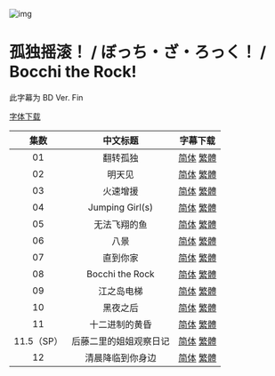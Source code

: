 ![img](https://p.inari.site/kitauji/202306/03/Bocchitherock.jpg)

# 孤独摇滚！ / ぼっち・ざ・ろっく！ / Bocchi the Rock!

此字幕为 BD Ver. Fin

[字体下载](https://hazukikaguya-my.sharepoint.com/:u:/g/personal/kitaujisub_office_inari_site/Ef_RuxUq59dGvRgEsKVOXmwBt3CWor-PQjJ1kfI7Xw_0Rg?e=yyt823)

|集数|中文标题|字幕下载|
|:-:|:-:|:-:|
|01|翻转孤独|[简体](<[KitaujiSub] Bocchi the Rock! - 01.chs.ass>) [繁體](<[KitaujiSub] Bocchi the Rock! - 01.cht.ass>)|
|02|明天见|[简体](<[KitaujiSub] Bocchi the Rock! - 02.chs.ass>) [繁體](<[KitaujiSub] Bocchi the Rock! - 02.cht.ass>)|
|03|火速增援|[简体](<[KitaujiSub] Bocchi the Rock! - 03.chs.ass>) [繁體](<[KitaujiSub] Bocchi the Rock! - 03.cht.ass>)|
|04|Jumping Girl(s)|[简体](<[KitaujiSub] Bocchi the Rock! - 04.chs.ass>) [繁體](<[KitaujiSub] Bocchi the Rock! - 04.cht.ass>)|
|05|无法飞翔的鱼|[简体](<[KitaujiSub] Bocchi the Rock! - 05.chs.ass>) [繁體](<[KitaujiSub] Bocchi the Rock! - 05.cht.ass>)|
|06|八景|[简体](<[KitaujiSub] Bocchi the Rock! - 06.chs.ass>) [繁體](<[KitaujiSub] Bocchi the Rock! - 06.cht.ass>)|
|07|直到你家|[简体](<[KitaujiSub] Bocchi the Rock! - 07.chs.ass>) [繁體](<[KitaujiSub] Bocchi the Rock! - 07.cht.ass>)|
|08|Bocchi the Rock|[简体](<[KitaujiSub] Bocchi the Rock! - 08.chs.ass>) [繁體](<[KitaujiSub] Bocchi the Rock! - 08.cht.ass>)|
|09|江之岛电梯|[简体](<[KitaujiSub] Bocchi the Rock! - 09.chs.ass>) [繁體](<[KitaujiSub] Bocchi the Rock! - 09.cht.ass>)|
|10|黑夜之后|[简体](<[KitaujiSub] Bocchi the Rock! - 10.chs.ass>) [繁體](<[KitaujiSub] Bocchi the Rock! - 10.cht.ass>)|
|11|十二进制的黄昏|[简体](<[KitaujiSub] Bocchi the Rock! - 11.chs.ass>) [繁體](<[KitaujiSub] Bocchi the Rock! - 11.cht.ass>)|
|11.5（SP）|后藤二里的姐姐观察日记|[简体](<[KitaujiSub] Bocchi the Rock! - 11.5.chs.ass>) [繁體](<[KitaujiSub] Bocchi the Rock! - 11.5.cht.ass>)|
|12|清晨降临到你身边|[简体](<[KitaujiSub] Bocchi the Rock! - 12.chs.ass>) [繁體](<[KitaujiSub] Bocchi the Rock! - 12.cht.ass>)|
